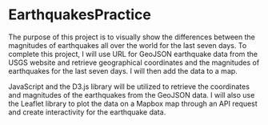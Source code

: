 # EarthquakesPractice

The purpose of this project is to visually show the differences between the magnitudes of earthquakes all over the world for the last seven days.
To complete this project, I will use URL for GeoJSON earthquake data from the USGS website and retrieve geographical coordinates and the magnitudes of earthquakes for the last seven days. I will then add the data to a map.

JavaScript and the D3.js library will be utilized to retrieve the coordinates and magnitudes of the earthquakes from the GeoJSON data. I will also use the Leaflet library to plot the data on a Mapbox map through an API request and create interactivity for the earthquake data.
